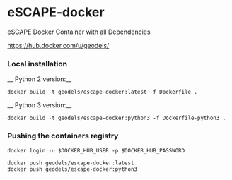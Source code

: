 # eSCAPE-docker

eSCAPE Docker Container with all Dependencies

https://hub.docker.com/u/geodels/


### Local installation

__ Python 2 version:__

```
docker build -t geodels/escape-docker:latest -f Dockerfile .
```

__ Python 3 version:__
```
docker build -t geodels/escape-docker:python3 -f Dockerfile-python3 .
```

### Pushing the containers registry

```
docker login -u $DOCKER_HUB_USER -p $DOCKER_HUB_PASSWORD
```

```
docker push geodels/escape-docker:latest
docker push geodels/escape-docker:python3
```
